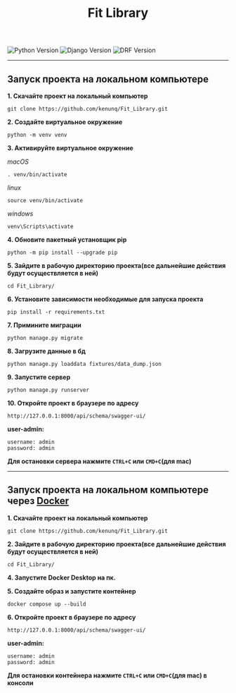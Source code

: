 <h1 align="center"><p>Fit Library</p></h1>

<br/>

![Python Version](https://img.shields.io/badge/Python-3.11-blue)
![Django Version](https://img.shields.io/badge/Django-5.0.3-blue)
![DRF Version](https://img.shields.io/badge/DRF-3.15-blue)

---

## Запуск проекта на локальном компьютере

**1. Скачайте проект на локальный компьютер**

```
git clone https://github.com/kenunq/Fit_Library.git
```

**2. Создайте виртуальное окружение**

```
python -m venv venv
```

**3. Активируйте виртуальное окружение**

_macOS_

```
. venv/bin/activate
```

_linux_

```
source venv/bin/activate
```

_windows_

```
venv\Scripts\activate
```

**4. Обновите пакетный установщик pip**

```
python -m pip install --upgrade pip
```

**5. Зайдите в рабочую директорию проекта(все дальнейшие действия будут осуществляется в ней)**

```
cd Fit_Library/
```

**6. Установите зависимости необходимые для запуска проекта**

```
pip install -r requirements.txt
```

**7. Примините миграции**

```
python manage.py migrate
```

**8. Загрузите данные в бд**

```
python manage.py loaddata fixtures/data_dump.json
```

**9. Запустите сервер**

```
python manage.py runserver
```

**10. Откройте проект в браузере по адресу**

```
http://127.0.0.1:8000/api/schema/swagger-ui/
```

**user-admin:**

```
username: admin
password: admin
```

**Для остановки сервера нажмите `CTRL+C` или `CMD+C`(для mac)**

---

## Запуск проекта на локальном компьютере через [Docker](https://www.docker.com/get-started/)

**1. Скачайте проект на локальный компьютер**

```
git clone https://github.com/kenunq/Fit_Library.git
```

**2. Зайдите в рабочую директорию проекта(все дальнейшие действия будут осуществляется в ней)**

```
cd Fit_Library/
```

**4. Запустите Docker Desktop на пк.**

**5. Создайте образ и запустите контейнер**

```
docker compose up --build
```

**6. Откройте проект в браузере по адресу**

```
http://127.0.0.1:8000/api/schema/swagger-ui/
```

**user-admin:**

```
username: admin
password: admin
```

**Для остановки контейнера нажмите `CTRL+C` или `CMD+C`(для mac) в консоли**
